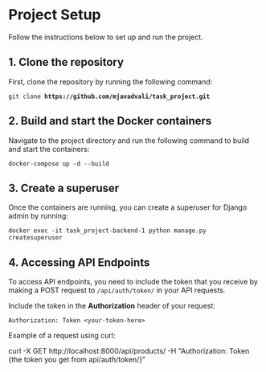 <h1>Project Setup</h1>
<p>Follow the instructions below to set up and run the project.</p>

<h2>1. Clone the repository</h2>
<p>First, clone the repository by running the following command:</p>
<pre><code>git clone <strong>https://github.com/mjavadvali/task_project.git</strong></code></pre>

<h2>2. Build and start the Docker containers</h2>
<p>Navigate to the project directory and run the following command to build and start the containers:</p>
<pre><code>docker-compose up -d --build</code></pre>

<h2>3. Create a superuser</h2>
<p>Once the containers are running, you can create a superuser for Django admin by running:</p>
<pre><code>docker exec -it task_project-backend-1 python manage.py createsuperuser</code></pre>

<h2>4. Accessing API Endpoints</h2>
<p>To access API endpoints, you need to include the token that you receive by making a POST request to <code>/api/auth/token/</code> in your API requests.</p>
<p>Include the token in the <strong>Authorization</strong> header of your request:</p>
<pre><code>Authorization: Token &lt;your-token-here&gt;</code></pre>


<p>Example of a request using curl:</p>
<p>curl -X GET http://localhost:8000/api/products/ -H "Authorization: Token {the token you get from api/auth/token/}"</p>

